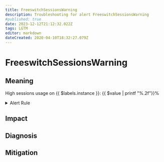 ```yaml
---
title: FreeswitchSessionsWarning
description: Troubleshooting for alert FreeswitchSessionsWarning
#published: true
date: 2023-12-12T21:12:32.022Z
tags: LGTM
editor: markdown
dateCreated: 2020-04-10T18:32:27.079Z
---
```


# FreeswitchSessionsWarning

## Meaning
[//]: # "Short paragraph that explains what the alert means"
High sessions usage on {{ $labels.instance }}: {{ $value | printf "%.2f"}}%

<details>
  <summary>Alert Rule</summary>

  ```yaml
alert: FreeswitchSessionsWarning
expr: (freeswitch_session_active * 100 / freeswitch_session_limit) > 80
for: 10m
labels:
    severity: warning
annotations:
    summary: Freeswitch Sessions Warning (instance {{ $labels.instance }})
    description: |-
        High sessions usage on {{ $labels.instance }}: {{ $value | printf "%.2f"}}%
          VALUE = {{ $value }}
          LABELS = {{ $labels }}
    runbook: https://github.com/srerun/prometheus-alerts/content/runbooks/FreeswitchSessionsWarning

  ```
</details>


## Impact
[//]: # "What could / will happen if the alert is not addressed"



## Diagnosis
[//]: # "Steps to take to identify the cause of the problem"



## Mitigation
[//]: # "The steps necessary to resolve the alert"
